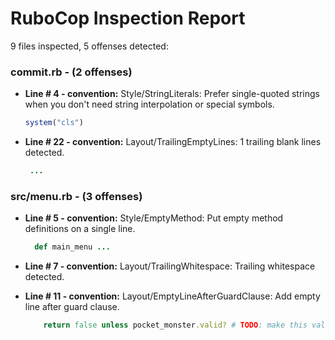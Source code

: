 # RuboCop Inspection Report

9 files inspected, 5 offenses detected:

### commit.rb - (2 offenses)
  * **Line # 4 - convention:** Style/StringLiterals: Prefer single-quoted strings when you don't need string interpolation or special symbols.

    ```rb
    system("cls")
    ```

  * **Line # 22 - convention:** Layout/TrailingEmptyLines: 1 trailing blank lines detected.

    ```rb
     ...
    ```

### src/menu.rb - (3 offenses)
  * **Line # 5 - convention:** Style/EmptyMethod: Put empty method definitions on a single line.

    ```rb
      def main_menu ...
    ```

  * **Line # 7 - convention:** Layout/TrailingWhitespace: Trailing whitespace detected.

  * **Line # 11 - convention:** Layout/EmptyLineAfterGuardClause: Add empty line after guard clause.

    ```rb
        return false unless pocket_monster.valid? # TODO: make this valid? meth
    ```

